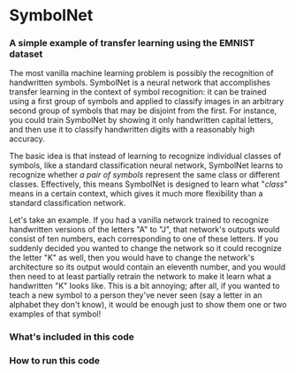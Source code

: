 # SymbolNet
### A simple example of transfer learning using the EMNIST dataset

The most vanilla machine learning problem is possibly the recognition of handwritten symbols. SymbolNet is a neural network that accomplishes transfer learning in the context of symbol recognition: it can be trained using a first group of symbols and applied to classify images in an arbitrary second group of symbols that may be disjoint from the first. For instance, you could train SymbolNet by showing it only handwritten capital letters, and then use it to classify handwritten digits with a reasonably high accuracy.

The basic idea is that instead of learning to recognize individual classes of symbols, like a standard classification neural network, SymbolNet learns to recognize whether *a pair of symbols* represent the same class or different classes. Effectively, this means SymbolNet is designed to learn what "*class*" means in a certain context, which gives it much more flexibility than a standard classification network. 

Let's take an example. If you had a vanilla network trained to recognize handwritten versions of the letters "A" to "J", that network's outputs would consist of ten numbers, each corresponding to one of these letters. If you suddenly decided you wanted to change the network so it could recognize the letter "K" as well, then you would have to change the network's architecture so its output would contain an eleventh number, and you would then need to at least partially retrain the network to make it learn what a handwritten "K" looks like. This is a bit annoying; after all, if you wanted to teach a new symbol to a person they've never seen (say a letter in an alphabet they don't know), it would be enough just to show them one or two examples of that symbol! 



### What's included in this code





### How to run this code

